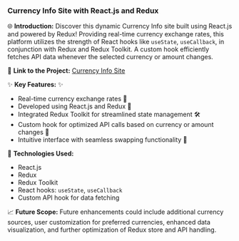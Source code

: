 ### Currency Info Site with React.js and Redux

🌐 **Introduction:** Discover this dynamic Currency Info site built using React.js and powered by Redux! Providing real-time currency exchange rates, this platform utilizes the strength of React hooks like `useState`, `useCallback`, in conjunction with Redux and Redux Toolkit. A custom hook efficiently fetches API data whenever the selected currency or amount changes.

🔗 **Link to the Project:** [Currency Info Site](Link-to-your-project)

✨ **Key Features:** ✨
- Real-time currency exchange rates 🔄
- Developed using React.js and Redux 🎯
- Integrated Redux Toolkit for streamlined state management 🛠️
- Custom hook for optimized API calls based on currency or amount changes 📡
- Intuitive interface with seamless swapping functionality 🔄

🚀 **Technologies Used:**
- React.js
- Redux
- Redux Toolkit
- React hooks: `useState`, `useCallback`
- Custom API hook for data fetching

📈 **Future Scope:**
Future enhancements could include additional currency sources, user customization for preferred currencies, enhanced data visualization, and further optimization of Redux store and API handling.
